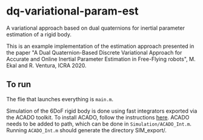 # dq-variational-param-est

A variational approach based on dual quaternions for inertial parameter estimation of a rigid body.  

This is an example implementation of the estimation approach presented in the paper "A Dual Quaternion-Based Discrete Variational Approach for Accurate
and Online Inertial Parameter Estimation in Free-Flying robots", M. Ekal and R. Ventura, ICRA 2020.

## To run
The flie that launches everything is `main.m`.

Simulation of the 6DoF rigid body is done using fast integrators exported via the ACADO toolkit. To install ACADO, follow the instructions [here](https://acado.github.io/matlab_overview.html). ACADO needs to be added to path, which can be done in `Simulation/ACADO_Int.m`. Running `ACADO_Int.m` should generate the directory SIM_export/.

